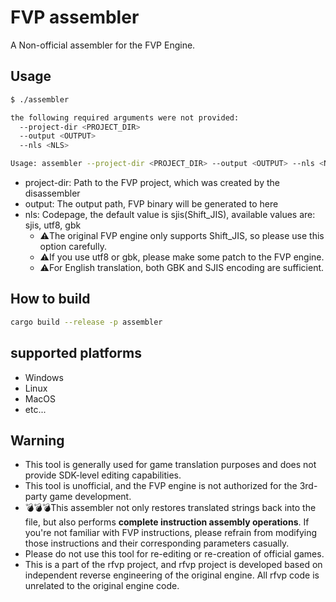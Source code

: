 # FVP assembler
A Non-official assembler for the FVP Engine.

## Usage
```bash
$ ./assembler

the following required arguments were not provided:
  --project-dir <PROJECT_DIR>
  --output <OUTPUT>
  --nls <NLS>

Usage: assembler --project-dir <PROJECT_DIR> --output <OUTPUT> --nls <NLS>
```
* project-dir: Path to the FVP project, which was created by the disassembler
* output: The output path, FVP binary will be generated to here
* nls: Codepage, the default value is sjis(Shift_JIS), available values are: sjis, utf8, gbk
    * ⚠️The original FVP engine only supports Shift_JIS, so please use this option carefully.
    * ⚠️If you use utf8 or gbk, please make some patch to the FVP engine.
    * ⚠️For English translation, both GBK and SJIS encoding are sufficient.


## How to build
```bash
cargo build --release -p assembler
```

## supported platforms
- Windows
- Linux
- MacOS
- etc...

## Warning
* This tool is generally used for game translation purposes and does not provide SDK-level editing capabilities.
* This tool is unofficial, and the FVP engine is not authorized for the 3rd-party game development.
* 💣💣💣This assembler not only restores translated strings back into the file, but also performs **complete instruction assembly operations**. If you're not familiar with FVP instructions, please refrain from modifying those instructions and their corresponding parameters casually.
* Please do not use this tool for re-editing or re-creation of official games.
* This is a part of the rfvp project, and rfvp project is developed based on independent reverse engineering of the original engine. All rfvp code is unrelated to the original engine code.

